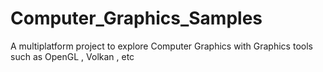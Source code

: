 # Computer_Graphics_Samples
A multiplatform project to explore Computer Graphics with Graphics tools such as OpenGL , Volkan , etc
